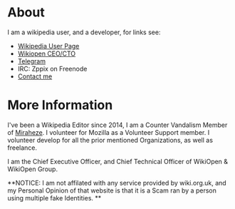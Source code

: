 # [](#About)About

I am a wikipedia user, and a developer, for links see:

* [Wikipedia User Page](http://enwp.org/User:Zppix)
* [Wikiopen CEO/CTO](https://wikiopen.tk)
* [Telegram](https://t.me/Zppix)
* IRC: Zppix on Freenode
* [Contact me](/contact.html)

# [](#Information)More Information

I've been a Wikipedia Editor since 2014, I am a Counter Vandalism Member of [Miraheze](https://meta.miraheze.org/wiki/User:Zppix). I volunteer for Mozilla as a Volunteer Support member. I volunteer develop for all the prior mentioned Organizations, as well as freelance.

I am the Chief Executive Officer, and Chief Technical Officer of WikiOpen & WikiOpen Group.

**NOTICE: I am not affilated with any service provided by wiki.org.uk, and my Personal Opinion of that website is that it is a Scam ran by a person using multiple fake Identities. **
